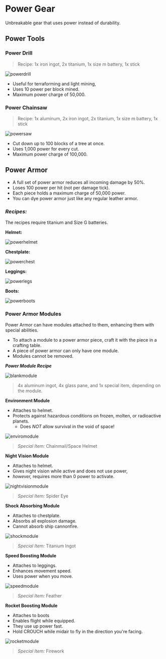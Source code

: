 # Power Gear
Unbreakable gear that uses power instead of durability.

## Power Tools

### Power Drill
> Recipe: 1x iron ingot, 2x titanium, 1x size m battery, 1x stick

![powerdrill]

- Useful for terraforming and light mining, 
- Uses 10 power per block mined.
- Maximum power charge of 50,000.

### Power Chainsaw
> Recipe: 1x aluminum, 2x iron ingot, 2x titanium, 1x size m battery, 1x stick

![powersaw]

- Cut down up to 100 blocks of a tree at once.
- Uses 1,000 power for every cut.
- Maximum power charge of 100,000.

## Power Armor
- A full set of power armor reduces all incoming damage by 50%.
- Loses 100 power per hit (not per damage tick).
- Each piece holds a maximum charge of 50,000 power.
- You can dye power armor just like any regular leather armor.

### ***Recipes:***
The recipes require titanium and Size G batteries.

**Helmet:**

![powerhelmet]

**Chestplate:**

![powerchest]

**Leggings:**

![powerlegs]

**Boots:**

![powerboots]

### Power Armor Modules
Power Armor can have modules attached to them, enhancing them with special abilities. 
- To attach a module to a power armor piece, craft it with the piece in a crafting table.
- A piece of power armor can only have one module.
- Modules cannot be removed.

***Power Module Recipe***

![blankmodule]
> 4x aluminum ingot, 4x glass pane, and 1x special item, depending on the module.

**Environment Module**
- Attaches to helmet.
- Protects against hazardous conditions on frozen, molten, or radioactive planets.
  - Does *NOT* allow survival in the void of space!

![enviromodule]

> *Special Item:* Chainmail/Space Helmet

**Night Vision Module**
- Attaches to helmet.
- Gives night vision while active and does not use power,
- *however,* requires more than 0 power to activate.

![nightvisionmodule]

> *Special Item:* Spider Eye

**Shock Absorbing Module**
- Attaches to chestplate.
- Absorbs all explosion damage.
- Cannot absorb ship cannonfire.

![shockmodule]

> *Special Item:* Titanium Ingot

**Speed Boosting Module**
- Attaches to leggings.
- Enhances movement speed.
- Uses power when you move.

![speedmodule]

> *Special Item:* Feather

**Rocket Boosting Module**
- Attaches to boots
- Enables flight while equipped.
- They use up power fast.
- Hold CROUCH while midair to fly in the direction you're facing.

![rocketmodule]

> *Special Item:* Firework

[powerdrill]: https://i.imgur.com/Qo2ngU0.png
[powersaw]: https://i.imgur.com/CWOgWym.png
[powerhelmet]: https://i.imgur.com/xAeroLB.png
[powerchest]: https://i.imgur.com/mSsxvcS.png
[powerlegs]: https://i.imgur.com/KEq3qHp.png
[powerboots]: https://i.imgur.com/APTiIUd.png
[blankmodule]: https://i.imgur.com/sBLBpYK.png
[enviromodule]: https://i.imgur.com/PTQeU71.png
[nightvisionmodule]: https://i.imgur.com/u0PWLiO.png
[shockmodule]: https://i.imgur.com/pQpYoIR.png
[speedmodule]: https://i.imgur.com/khHdQXK.png
[rocketmodule]: https://i.imgur.com/QZw2iHr.png
